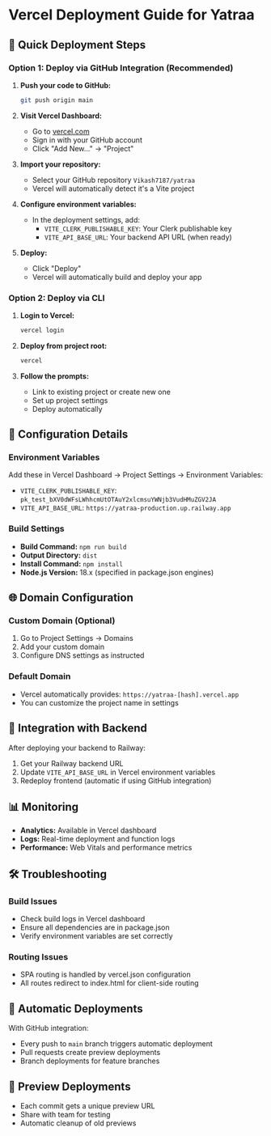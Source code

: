 # Vercel Deployment Guide for Yatraa

## 🚀 Quick Deployment Steps

### Option 1: Deploy via GitHub Integration (Recommended)

1. **Push your code to GitHub:**
   ```bash
   git push origin main
   ```

2. **Visit Vercel Dashboard:**
   - Go to [vercel.com](https://vercel.com)
   - Sign in with your GitHub account
   - Click "Add New..." → "Project"

3. **Import your repository:**
   - Select your GitHub repository `Vikash7187/yatraa`
   - Vercel will automatically detect it's a Vite project

4. **Configure environment variables:**
   - In the deployment settings, add:
     - `VITE_CLERK_PUBLISHABLE_KEY`: Your Clerk publishable key
     - `VITE_API_BASE_URL`: Your backend API URL (when ready)

5. **Deploy:**
   - Click "Deploy"
   - Vercel will automatically build and deploy your app

### Option 2: Deploy via CLI

1. **Login to Vercel:**
   ```bash
   vercel login
   ```

2. **Deploy from project root:**
   ```bash
   vercel
   ```

3. **Follow the prompts:**
   - Link to existing project or create new one
   - Set up project settings
   - Deploy automatically

## 🔧 Configuration Details

### Environment Variables
Add these in Vercel Dashboard → Project Settings → Environment Variables:

- `VITE_CLERK_PUBLISHABLE_KEY`: `pk_test_bXV0dWFsLWhhcmUtOTAuY2xlcmsuYWNjb3VudHMuZGV2JA`
- `VITE_API_BASE_URL`: `https://yatraa-production.up.railway.app`

### Build Settings
- **Build Command:** `npm run build`
- **Output Directory:** `dist`
- **Install Command:** `npm install`
- **Node.js Version:** 18.x (specified in package.json engines)

## 🌐 Domain Configuration

### Custom Domain (Optional)
1. Go to Project Settings → Domains
2. Add your custom domain
3. Configure DNS settings as instructed

### Default Domain
- Vercel automatically provides: `https://yatraa-[hash].vercel.app`
- You can customize the project name in settings

## 🔗 Integration with Backend

After deploying your backend to Railway:
1. Get your Railway backend URL
2. Update `VITE_API_BASE_URL` in Vercel environment variables
3. Redeploy frontend (automatic if using GitHub integration)

## 📊 Monitoring

- **Analytics:** Available in Vercel dashboard
- **Logs:** Real-time deployment and function logs
- **Performance:** Web Vitals and performance metrics

## 🛠️ Troubleshooting

### Build Issues
- Check build logs in Vercel dashboard
- Ensure all dependencies are in package.json
- Verify environment variables are set correctly

### Routing Issues
- SPA routing is handled by vercel.json configuration
- All routes redirect to index.html for client-side routing

## 🔄 Automatic Deployments

With GitHub integration:
- Every push to `main` branch triggers automatic deployment
- Pull requests create preview deployments
- Branch deployments for feature branches

## 📱 Preview Deployments

- Each commit gets a unique preview URL
- Share with team for testing
- Automatic cleanup of old previews